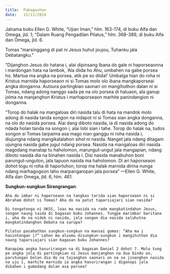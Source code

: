 ```yaml
---
title:  Pabagashon
date:   15/11/2024
---
```


Jahama buku Ellen G. White, “Ujian Iman,” hlm. 163-174, di buku Alfa dan Omega, jld. 1; “Dalam Ruang Pengadilan Pilatus,” hlm. 368-389, di buku Alfa dan Omega, jld. 6.

Tomas “marsinggang di pat ni Jesus huhut joujou, Tuhanku jala Debatangku.”

“Dijanghon Jesus do hatana i, alai dipinsang Ibana do gale ni haporseaonna i mardongan hata na lambok, ‘Ala diida ho Ahu, umbahen na gabe porsea ho. Martua ma angka na porsea, atik pe so diida!’ Umbalga hian do roha ni Kristus marnida haporseaon ni si Tomas molo olo ibana mangkaporseai angka donganna. Autsura partingkian saonari on mangihuthon dalan ni si Tomas, ndang adong nanggo sada pe na olo porsea di haluaon, ala ganup jolma na manjanghon Kristus i marhaporseaon marhite panindangion ni donganna.

“Torop do halak na mangaloas diri nasida talu di hata na mandok molo adong di nasida tanda songon na nidapot ni si Tomas sian angka donganna, na olo do nasida porsea. Alai dang diboto nasida, ia di nasida adong do ndada holan tanda na songon i, alai lobi sian i tahe. Torop do halak na, tudos songon si Tomas tarpaima asa mago nian ganggu ni roha nasida i, diujungna ndang mangikalalahon sihol ni nasida. Nanget jala ndang ditagam ujungna nasida gabe jugul ndang porsea. Nasida na mangaloas diri nasida magodang manatap tu haholomon, marungut-ungut jala mangapian, ndang diboto nasida dia na binahen nasida i. Disi nasida manabuhon boni parungut-unguton, jala tapuon nasida ma haholomon. Di ari haporseaon dohot togu ni roha di haporluhon, torop ma halak marnida dirina nunga ndang marhagogoon laho marpangaropan jala porsea” —Ellen G. White, Alfa dan Omega, jld. 6, hlm. 461.

**Sungkun-sungkun Sirangrangan**:

`Aha do imbar ni haporseaon na tangkas tarida sian haporseaon ni si Abraham dohot si Tomas? Aha do na patut taparsiajari sian nasida?`

`Di tongatonga ni UKSS, loas ma nasida na rade mangkatindahon Jesus, songon naung taida di bagasan buku Johannes. Tungpe marimbar baritana i, aha do na nidok ni nasida, jala songon dia nasida saluhutna mangkatindanghon Debata na sarupa?`

`Pilatus pasahathon sungkun-sungkun na mansai gomos: “Aha ma i hasintongan i?” Lehon ma alusmu disungkun-sungkun i mangihuthon dia naung taparsiajari sian bagasan buku Johannes?`

`Ranapima angka hasurirangan na di bagasan Daniel 2 dohot 7. Molo tung pe angka jola di partingkian ni Jesus manjanghon na dua bindu on, parutungan bolon dia do na tajanghon saonari on na so jinanghon nasida na uju i, marhite marnida ia angka hasurirangan i digonopi jala dibahen i gumodang dalan asa porsea?`